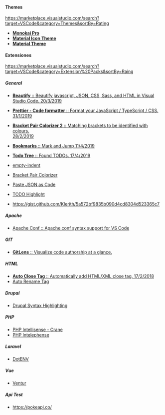 #### Themes
https://marketplace.visualstudio.com/search?target=VSCode&category=Themes&sortBy=Rating
* [__Monokai Pro__](https://marketplace.visualstudio.com/items?itemName=monokai.theme-monokai-pro-vscode)
* [__Material Icon Theme__](https://marketplace.visualstudio.com/items?itemName=PKief.material-icon-theme)
* [__Material Theme__](https://marketplace.visualstudio.com/items?itemName=Equinusocio.vsc-material-theme)


#### Extensiones
https://marketplace.visualstudio.com/search?target=VSCode&category=Extension%20Packs&sortBy=Raing
##### General
* [__Beautify__ :: Beautify javascript, JSON, CSS, Sass, and HTML in Visual Studio Code. 20/3/2019](https://marketplace.visualstudio.com/items?itemName=HookyQR.beautify)
* [__Prettier - Code formatter__ :: Format your JavaScript / TypeScript / CSS. 	
31/1/2019](https://marketplace.visualstudio.com/items?itemName=esbenp.prettier-vscode)
* [__Bracket Pair Colorizer 2__ :: Matching brackets to be identified with colours. 	
28/2/2019](https://marketplace.visualstudio.com/items?itemName=CoenraadS.bracket-pair-colorizer-2) 
* [__Bookmarks__ :: Mark and Jump 11/4/2019](https://marketplace.visualstudio.com/items?itemName=alefragnani.Bookmarks)  
* [__Todo Tree__ :: Found TODOs. 17/4/2019](https://marketplace.visualstudio.com/items?itemName=Gruntfuggly.todo-tree)  
* [empty-indent](https://marketplace.visualstudio.com/items?itemName=DmitryDorofeev.empty-indent)
* [Bracket Pair Colorizer](https://marketplace.visualstudio.com/items?itemName=CoenraadS.bracket-pair-colorizer)  
* [Paste JSON as Code](https://marketplace.visualstudio.com/items?itemName=quicktype.quicktype)  
* [TODO Highlight](https://marketplace.visualstudio.com/items?itemName=wayou.vscode-todo-highlight)

* https://gist.github.com/Klerith/5a572bf9835b090d4cd8304d523365c7  

##### Apache
* [Apache Conf :: Apache conf syntax support for VS Code](https://marketplace.visualstudio.com/items?itemName=mrmlnc.vscode-apache)
##### GIT
* [__GitLens__ :: Visualize code authorship at a glance.](https://gitlens.amod.io/)  
##### HTML
* [__Auto Close Tag__ :: Automatically add HTML/XML close tag. 17/2/2018](https://marketplace.visualstudio.com/items?itemName=formulahendry.auto-close-tag)
* [Auto Rename Tag](https://marketplace.visualstudio.com/items?itemName=formulahendry.auto-rename-tag)
##### Drupal
* [Drupal Syntax Highlighting](https://marketplace.visualstudio.com/items?itemName=marcostazi.VS-code-drupal)
##### PHP
* [PHP Intellisense - Crane](https://marketplace.visualstudio.com/items?itemName=HvyIndustries.crane)  
* [PHP Intelephense](https://marketplace.visualstudio.com/items?itemName=bmewburn.vscode-intelephense-client)  
##### Laravel
* [DotENV](https://marketplace.visualstudio.com/items?itemName=mikestead.dotenv)  
##### Vue
* [Ventur](https://marketplace.visualstudio.com/items?itemName=octref.vetur)
##### Api Test  
* https://pokeapi.co/  

